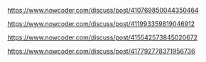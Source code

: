 https://www.nowcoder.com/discuss/post/410769850044350464

https://www.nowcoder.com/discuss/post/411993359819046912

https://www.nowcoder.com/discuss/post/415542573845020672

https://www.nowcoder.com/discuss/post/417792778371956736